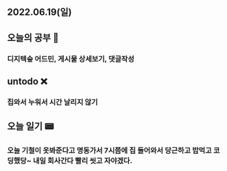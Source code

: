 ## 2022.06.19(일)

## 오늘의 공부 🎉
### 디지텍숲 어드민, 게시물 상세보기, 댓글작성

## untodo ❌
### 집와서 누워서 시간 날리지 않기

## 오늘 일기 📟
### 오늘 기철이 옷봐준다고 명동가서 7시쯤에 집 들어와서 당근하고 밥먹고 코딩했당~ 내일 회사간다 빨리 씻고 자야겠다. 